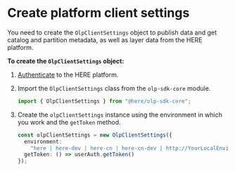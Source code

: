 # Create platform client settings

You need to create the `OlpClientSettings` object to publish data and get catalog and partition metadata, as well as layer data from the HERE platform.

**To create the `OlpClientSettings` object:**

1. [Authenticate](authenticate.md) to the HERE platform.

2. Import the `OlpClientSettings` class from the `olp-sdk-core` module.

   ```typescript
   import { OlpClientSettings } from "@here/olp-sdk-core";
   ```

3. Create the `olpClientSettings` instance using the environment in which you work and the `getToken` method.

   ```typescript
   const olpClientSettings = new OlpClientSettings({
     environment:
       "here | here-dev | here-cn | here-cn-dev | http://YourLocalEnvironment",
     getToken: () => userAuth.getToken()
   });
   ```
